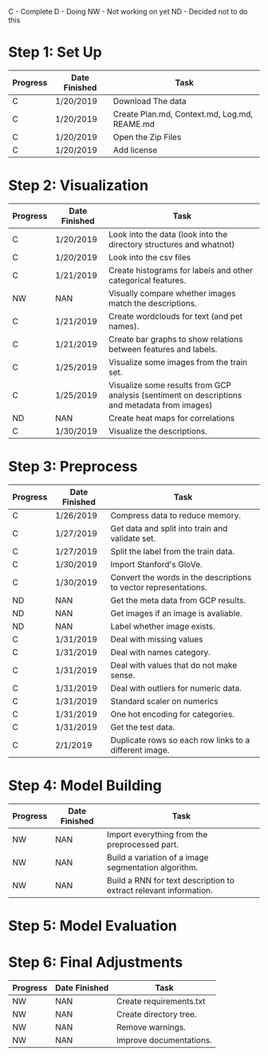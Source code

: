 C - Complete
D - Doing
NW - Not working on yet
ND - Decided not to do this


# Step 1: Set Up

| Progress | Date Finished | Task                  
|----------|---------------|-----
| C        | 1/20/2019     | Download The data    
| C        | 1/20/2019     | Create Plan.md, Context.md, Log.md, REAME.md
| C        | 1/20/2019     | Open the Zip Files
| C        | 1/20/2019     | Add license   

# Step 2: Visualization

| Progress | Date Finished | Task                  
|----------|---------------|-----
| C        | 1/20/2019     | Look into the data (look into the directory structures and whatnot)
| C        | 1/20/2019     | Look into the csv files
| C        | 1/21/2019     | Create histograms for labels and other categorical features.
| NW | NAN | Visually compare whether images match the descriptions.
| C        | 1/21/2019     | Create wordclouds for text (and pet names).
| C        | 1/21/2019     | Create bar graphs to show relations between features and labels.
| C        | 1/25/2019     | Visualize some images from the train set.
| C        | 1/25/2019     | Visualize some results from GCP analysis (sentiment on descriptions and metadata from images)
| ND | NAN | Create heat maps for correlations
| C        | 1/30/2019     | Visualize the descriptions.

# Step 3: Preprocess

| Progress | Date Finished | Task                  
|----------|---------------|-----
| C        | 1/26/2019     | Compress data to reduce memory.
| C        | 1/27/2019     | Get data and split into train and validate set.
| C        | 1/27/2019     | Split the label from the train data.
| C        | 1/30/2019     | Import Stanford's GloVe.
| C        | 1/30/2019     | Convert the words in the descriptions to vector representations.
| ND       | NAN | Get the meta data from GCP results.
| ND       | NAN | Get images if an image is avaliable.
| ND       | NAN           | Label whether image exists.
| C        | 1/31/2019     | Deal with missing values
| C        | 1/31/2019     | Deal with names category.
| C        | 1/31/2019     | Deal with values that do not make sense.
| C        | 1/31/2019     | Deal with outliers for numeric data.
| C        | 1/31/2019     | Standard scaler on numerics
| C        | 1/31/2019     | One hot encoding for categories.
| C        | 1/31/2019     | Get the test data.
| C        | 2/1/2019      | Duplicate rows so each row links to a different image.


# Step 4: Model Building

| Progress | Date Finished | Task                  
|----------|---------------|-----
| NW | NAN | Import everything from the preprocessed part.
| NW | NAN | Build a variation of a image segmentation algorithm.
| NW | NAN | Build a RNN for text description to extract relevant information.


# Step 5: Model Evaluation


# Step 6: Final Adjustments 

| Progress | Date Finished | Task  
|----------|---------------|-----
| NW | NAN | Create requirements.txt
| NW | NAN | Create directory tree.
| NW | NAN | Remove warnings.
| NW | NAN | Improve documentations.